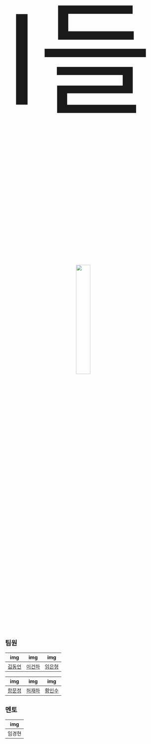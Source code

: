 <p style="font-size:400px;"> I들 </p>

<p align="center">
  <img src="https://i.imgur.com/SWtrsIm.png" width="30%">
</p>

## 팀원

| img | img | img |
|:---:|:---:|:---:|
|[김동언](https://github.com/ceo21ckim)|[이건하](https://github.com/LeeKunHa)|[임은형](https://github.com/LimEunHyoung)|

| img | img | img |
|:---:|:---:|:---:|
|[함문정](https://github.com/jennymjh)|[허재하](https://github.com/jaehahuh)|[황인수](https://github.com/In-Soo-Hwang/In-Soo-Hwang)|

## 멘토
| img |
|:---:|
|임경현|
